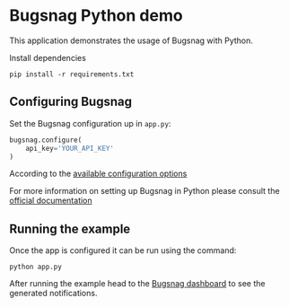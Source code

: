 # Bugsnag Python demo

This application demonstrates the usage of Bugsnag with Python.

Install dependencies

```shell
pip install -r requirements.txt
```

## Configuring Bugsnag

Set the Bugsnag configuration up in ```app.py```:
```python
bugsnag.configure(
    api_key='YOUR_API_KEY'
)
```
According to the [available configuration options](https://docs.bugsnag.com/platforms/python/other/configuration-options/)

For more information on setting up Bugsnag in Python please consult the [official documentation](https://docs.bugsnag.com/platforms/python/other)

## Running the example

Once the app is configured it can be run using the command:
```shell
python app.py
```

After running the example head to the [Bugsnag dashboard](https://app.bugsnag.com) to see the generated notifications.
